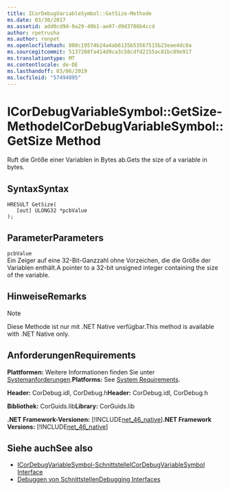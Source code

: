 ```yaml
---
title: ICorDebugVariableSymbol::GetSize-Methode
ms.date: 03/30/2017
ms.assetid: add0cd9d-9a29-49b1-ae07-d9d3786b4ccd
author: rpetrusha
ms.author: ronpet
ms.openlocfilehash: 800c19574b24a4ab6135b53567515b23eae4dc8a
ms.sourcegitcommit: 5137208fa414d9ca3c58cdfd2155ac81bc89e917
ms.translationtype: MT
ms.contentlocale: de-DE
ms.lasthandoff: 03/06/2019
ms.locfileid: "57494895"
---
```

# <a name="icordebugvariablesymbolgetsize-method"></a><span data-ttu-id="2cc5d-102">ICorDebugVariableSymbol::GetSize-Methode</span><span class="sxs-lookup"><span data-stu-id="2cc5d-102">ICorDebugVariableSymbol::GetSize Method</span></span>
<span data-ttu-id="2cc5d-103">Ruft die Größe einer Variablen in Bytes ab.</span><span class="sxs-lookup"><span data-stu-id="2cc5d-103">Gets the size of a variable in bytes.</span></span>  
  
## <a name="syntax"></a><span data-ttu-id="2cc5d-104">Syntax</span><span class="sxs-lookup"><span data-stu-id="2cc5d-104">Syntax</span></span>  
  
```  
HRESULT GetSize(  
   [out] ULONG32 *pcbValue  
);  
```  
  
## <a name="parameters"></a><span data-ttu-id="2cc5d-105">Parameter</span><span class="sxs-lookup"><span data-stu-id="2cc5d-105">Parameters</span></span>  
 `pcbValue`  
 <span data-ttu-id="2cc5d-106">Ein Zeiger auf eine 32-Bit-Ganzzahl ohne Vorzeichen, die die Größe der Variablen enthält.</span><span class="sxs-lookup"><span data-stu-id="2cc5d-106">A pointer to a 32-bit unsigned integer containing the size of the variable.</span></span>  
  
## <a name="remarks"></a><span data-ttu-id="2cc5d-107">Hinweise</span><span class="sxs-lookup"><span data-stu-id="2cc5d-107">Remarks</span></span>  
  
> [!NOTE]
>  <span data-ttu-id="2cc5d-108">Diese Methode ist nur mit .NET Native verfügbar.</span><span class="sxs-lookup"><span data-stu-id="2cc5d-108">This method is available with .NET Native only.</span></span>  
  
## <a name="requirements"></a><span data-ttu-id="2cc5d-109">Anforderungen</span><span class="sxs-lookup"><span data-stu-id="2cc5d-109">Requirements</span></span>  
 <span data-ttu-id="2cc5d-110">**Plattformen:** Weitere Informationen finden Sie unter [Systemanforderungen](../../../../docs/framework/get-started/system-requirements.md).</span><span class="sxs-lookup"><span data-stu-id="2cc5d-110">**Platforms:** See [System Requirements](../../../../docs/framework/get-started/system-requirements.md).</span></span>  
  
 <span data-ttu-id="2cc5d-111">**Header:** CorDebug.idl, CorDebug.h</span><span class="sxs-lookup"><span data-stu-id="2cc5d-111">**Header:** CorDebug.idl, CorDebug.h</span></span>  
  
 <span data-ttu-id="2cc5d-112">**Bibliothek:** CorGuids.lib</span><span class="sxs-lookup"><span data-stu-id="2cc5d-112">**Library:** CorGuids.lib</span></span>  
  
 <span data-ttu-id="2cc5d-113">**.NET Framework-Versionen:** [!INCLUDE[net_46_native](../../../../includes/net-46-native-md.md)]</span><span class="sxs-lookup"><span data-stu-id="2cc5d-113">**.NET Framework Versions:** [!INCLUDE[net_46_native](../../../../includes/net-46-native-md.md)]</span></span>  
  
## <a name="see-also"></a><span data-ttu-id="2cc5d-114">Siehe auch</span><span class="sxs-lookup"><span data-stu-id="2cc5d-114">See also</span></span>
- [<span data-ttu-id="2cc5d-115">ICorDebugVariableSymbol-Schnittstelle</span><span class="sxs-lookup"><span data-stu-id="2cc5d-115">ICorDebugVariableSymbol Interface</span></span>](../../../../docs/framework/unmanaged-api/debugging/icordebugvariablesymbol-interface.md)
- [<span data-ttu-id="2cc5d-116">Debuggen von Schnittstellen</span><span class="sxs-lookup"><span data-stu-id="2cc5d-116">Debugging Interfaces</span></span>](../../../../docs/framework/unmanaged-api/debugging/debugging-interfaces.md)
